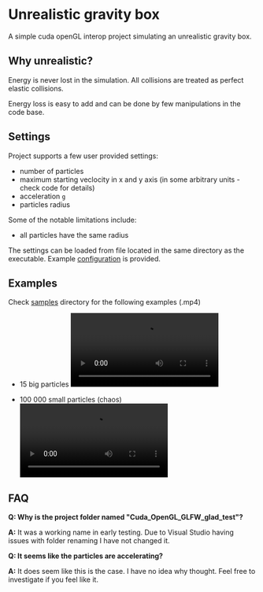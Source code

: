 # Unrealistic gravity box

A simple cuda openGL interop project simulating an unrealistic gravity box. 

## Why unrealistic?
Energy is never lost in the simulation. All collisions are treated as perfect elastic collisions. 

Energy loss is easy to add and can be done by few manipulations in the code base. 

## Settings

Project supports a few user provided settings:
- number of particles
- maximum starting veclocity in x and y axis (in some arbitrary units - check code for details)
- acceleration `g`
- particles radius

Some of the notable limitations include: 
- all particles have the same radius

The settings can be loaded from file located in the same directory as the executable. 
Example [configuration](./Cuda_OpenGL_GLFW_glad_test/config.txt) is provided. 

## Examples

Check [samples](./samples) directory for the following examples (.mp4)

- 15 big particles
![](./samples/sample-15.mp4)

- 100 000 small particles (chaos)
![](./samples/sample-100000.mp4)

## FAQ

**Q: Why is the project folder named "Cuda_OpenGL_GLFW_glad_test"?**

**A:** It was a working name in early testing. Due to Visual Studio having issues with folder renaming I have not changed it. 

**Q: It seems like the particles are accelerating?**

**A:** It does seem like this is the case. I have no idea why thought. Feel free to investigate if you feel like it. 
